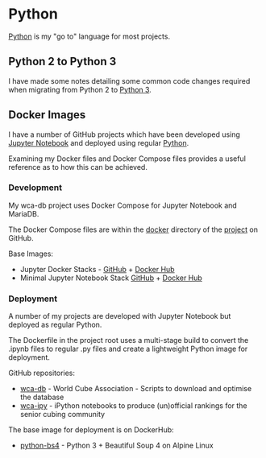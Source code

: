 # Python

[Python](https://www.python.org/) is my "go to" language for most projects.



## Python 2 to Python 3

I have made some notes detailing some common code changes required when migrating from Python 2 to [Python 3](Python3.md).



## Docker Images

I have a number of GitHub projects which have been developed using [Jupyter Notebook](https://jupyter.org/) and deployed using regular [Python](https://www.python.org/).

Examining my Docker files and Docker Compose files provides a useful reference as to how this can be achieved.

### Development

My wca-db project uses Docker Compose for Jupyter Notebook and MariaDB.

The Docker Compose files are within the [docker](https://github.com/Logiqx/wca-db/tree/master/docker) directory of the [project](https://github.com/Logiqx/wca-db) on GitHub.

Base Images:

- Jupyter Docker Stacks - [GitHub](https://github.com/jupyter/docker-stacks) + [Docker Hub](https://hub.docker.com/u/jupyter/)
- Minimal Jupyter Notebook Stack [GitHub](https://github.com/jupyter/docker-stacks/tree/master/minimal-notebook)  + [Docker Hub](https://hub.docker.com/r/jupyter/minimal-notebook/)

### Deployment

A number of my projects are developed with Jupyter Notebook but deployed as regular Python.

The Dockerfile in the project root uses a multi-stage build to convert the .ipynb files to regular .py files and create a lightweight Python image for deployment.

GitHub repositories:

- [wca-db](https://github.com/Logiqx/wca-db) - World Cube Association - Scripts to download and optimise the database
- [wca-ipy](https://github.com/Logiqx/wca-ipy) - iPython notebooks to produce (un)official rankings for the senior cubing community

The base image for deployment is on DockerHub:

- [python-bs4](https://hub.docker.com/repository/docker/logiqx/python-bs4) - Python 3 + Beautiful Soup 4 on Alpine Linux


